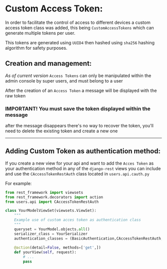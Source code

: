 # Custom Access Token:
In order to facilitate the control of access to different devices a custom 
access token class was added, this being `CustomAccessTokens` which can 
generate multiple tokens per user.

This tokens are generated using `UUID4` then hashed using `sha256` hashing algorithm 
for safety purposes.

## Creation and management:
*As of current version* `Access Tokens` can only be manipulated within the admin 
console by super users, and must belong to a user

After the creation of an `Access Token` a message will be displayed with the raw token 
### **IMPORTANT! You must save the token displayed within the message**
after the message disappears there's no way to recover the token, you'll need to delete 
the existing token and create a new one

----
## Adding Custom Token as authentication method:
If you create a new view for your api and want to add the `Acces Token` as your authentication 
method in any of the `django-rest` views you can include and use the `CAccessTokenRestAuth` 
class located in `users.api.cauth.py`

For example:
```python
from rest_framework import viewsets
from rest_framework.decorators import action
from users.api import CAccessTokenRestAuth

class YourModelViewSet(viewsets.ViewSet):
    """
    Example use of custom acces token as authentication class
    """
    queryset = YourModel.objects.all()
    serializer_class = YourSerializer
    authentication_classes = (BasicAuthentication,CAccessTokenRestAuth, )
    
    @action(detail=False, methods=['get',])
    def yourView(self, request):
        # ...
        pass
```
